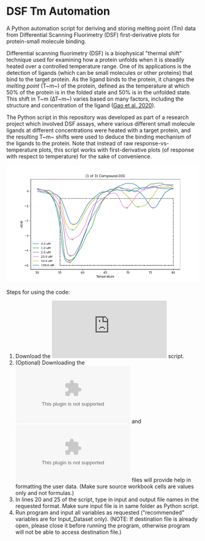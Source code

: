 # DSF Tm Automation
 A Python automation script for deriving and storing melting point (Tm) data from Differential Scanning Fluorimetry (DSF) first-derivative plots for protein-small molecule binding.

Differential scanning fluorimetry (DSF) is a biophysical "thermal shift" technique used for examining how a protein unfolds when it is steadily heated over a controlled temperature range. One of its applications is the detection of ligands (which can be small molecules or other proteins) that bind to the target protein. As the ligand binds to the protein, it changes the _melting point_ (T~m~) of the protein, defined as the temperature at which 50% of the protein is in the folded state and 50% is in the unfolded state. This shift in T~m (∆T~m~) varies based on many factors, including the structure and concentration of the ligand ([Gao et al. 2020](https://link.springer.com/article/10.1007/s12551-020-00619-2)).

The Python script in this repository was developed as part of a research project which involved DSF assays, where various different small molecule ligands at different concentrations were heated with a target protein, and the resulting T~m~ shifts were used to deduce the binding mechanism of the ligands to the protein. Note that instead of raw response-vs-temperature plots, this script works with first-derivative plots (of response with respect to temperature) for the sake of convenience.

![DSF plot generated from the first-derivative data, including all the melting points captured by the script within the bounds set by the user.](https://raw.githubusercontent.com/RaiyanR86/DSF_Tm_Automation/main/TmPlot_Compound_001.png)

Steps for using the code:
1. Download the ![DSF_Tm_automation](https://github.com/RaiyanR86/DSF_Tm_Automation/blob/main/DSF_Tm_automation.py) script.
2. (Optional) Downloading the ![Input_Dataset.xlsx](https://github.com/RaiyanR86/DSF_Tm_Automation/blob/main/Input_Dataset.xlsx) and ![Output_File.xlsx](https://github.com/RaiyanR86/DSF_Tm_Automation/blob/main/Output_File.xlsx) files will provide help in formatting the user data. (Make sure source workbook cells are values only and not formulas.)
3. In lines 20 and 25 of the script, type in input and output file names in the requested format. Make sure input file is in same folder as Python script.
4. Run program and input all variables as requested ("recommended" variables are for Input_Dataset only). (NOTE: If destination file is already open, please close it before running the program, otherwise program will not be able to access destination file.)
